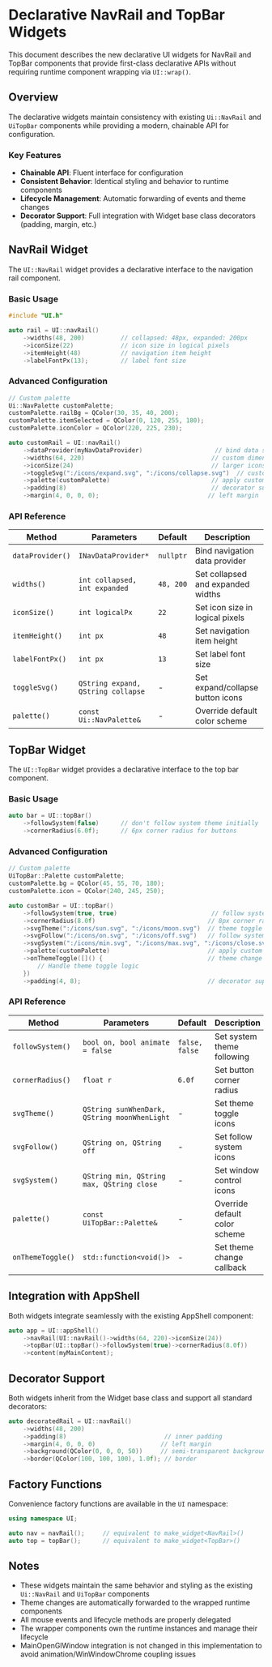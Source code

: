 # Declarative NavRail and TopBar Widgets

This document describes the new declarative UI widgets for NavRail and TopBar components that provide first-class declarative APIs without requiring runtime component wrapping via `UI::wrap()`.

## Overview

The declarative widgets maintain consistency with existing `Ui::NavRail` and `UiTopBar` components while providing a modern, chainable API for configuration.

### Key Features

- **Chainable API**: Fluent interface for configuration
- **Consistent Behavior**: Identical styling and behavior to runtime components
- **Lifecycle Management**: Automatic forwarding of events and theme changes
- **Decorator Support**: Full integration with Widget base class decorators (padding, margin, etc.)

## NavRail Widget

The `UI::NavRail` widget provides a declarative interface to the navigation rail component.

### Basic Usage

```cpp
#include "UI.h"

auto rail = UI::navRail()
    ->widths(48, 200)          // collapsed: 48px, expanded: 200px
    ->iconSize(22)             // icon size in logical pixels
    ->itemHeight(48)           // navigation item height
    ->labelFontPx(13);         // label font size
```

### Advanced Configuration

```cpp
// Custom palette
Ui::NavPalette customPalette;
customPalette.railBg = QColor(30, 35, 40, 200);
customPalette.itemSelected = QColor(0, 120, 255, 180);
customPalette.iconColor = QColor(220, 225, 230);

auto customRail = UI::navRail()
    ->dataProvider(myNavDataProvider)                    // bind data source
    ->widths(64, 220)                                   // custom dimensions
    ->iconSize(24)                                      // larger icons
    ->toggleSvg(":/icons/expand.svg", ":/icons/collapse.svg")  // custom toggle icons
    ->palette(customPalette)                            // apply custom colors
    ->padding(8)                                        // decorator support
    ->margin(4, 0, 0, 0);                              // left margin
```

### API Reference

| Method | Parameters | Default | Description |
|--------|------------|---------|-------------|
| `dataProvider()` | `INavDataProvider*` | `nullptr` | Bind navigation data provider |
| `widths()` | `int collapsed, int expanded` | `48, 200` | Set collapsed and expanded widths |
| `iconSize()` | `int logicalPx` | `22` | Set icon size in logical pixels |
| `itemHeight()` | `int px` | `48` | Set navigation item height |
| `labelFontPx()` | `int px` | `13` | Set label font size |
| `toggleSvg()` | `QString expand, QString collapse` | - | Set expand/collapse button icons |
| `palette()` | `const Ui::NavPalette&` | - | Override default color scheme |

## TopBar Widget

The `UI::TopBar` widget provides a declarative interface to the top bar component.

### Basic Usage

```cpp
auto bar = UI::topBar()
    ->followSystem(false)      // don't follow system theme initially
    ->cornerRadius(6.0f);      // 6px corner radius for buttons
```

### Advanced Configuration

```cpp
// Custom palette
UiTopBar::Palette customPalette;
customPalette.bg = QColor(45, 55, 70, 180);
customPalette.icon = QColor(240, 245, 250);

auto customBar = UI::topBar()
    ->followSystem(true, true)                          // follow system with animation
    ->cornerRadius(8.0f)                               // 8px corner radius
    ->svgTheme(":/icons/sun.svg", ":/icons/moon.svg")  // theme toggle icons
    ->svgFollow(":/icons/on.svg", ":/icons/off.svg")   // follow system icons
    ->svgSystem(":/icons/min.svg", ":/icons/max.svg", ":/icons/close.svg")  // window controls
    ->palette(customPalette)                           // apply custom colors
    ->onThemeToggle([]() {                             // theme change callback
        // Handle theme toggle logic
    })
    ->padding(4, 8);                                   // decorator support
```

### API Reference

| Method | Parameters | Default | Description |
|--------|------------|---------|-------------|
| `followSystem()` | `bool on, bool animate = false` | `false, false` | Set system theme following |
| `cornerRadius()` | `float r` | `6.0f` | Set button corner radius |
| `svgTheme()` | `QString sunWhenDark, QString moonWhenLight` | - | Set theme toggle icons |
| `svgFollow()` | `QString on, QString off` | - | Set follow system icons |
| `svgSystem()` | `QString min, QString max, QString close` | - | Set window control icons |
| `palette()` | `const UiTopBar::Palette&` | - | Override default color scheme |
| `onThemeToggle()` | `std::function<void()>` | - | Set theme change callback |

## Integration with AppShell

Both widgets integrate seamlessly with the existing AppShell component:

```cpp
auto app = UI::appShell()
    ->navRail(UI::navRail()->widths(64, 220)->iconSize(24))
    ->topBar(UI::topBar()->followSystem(true)->cornerRadius(8.0f))
    ->content(myMainContent);
```

## Decorator Support

Both widgets inherit from the Widget base class and support all standard decorators:

```cpp
auto decoratedRail = UI::navRail()
    ->widths(48, 200)
    ->padding(8)                           // inner padding
    ->margin(4, 0, 0, 0)                  // left margin
    ->background(QColor(0, 0, 0, 50))     // semi-transparent background
    ->border(QColor(100, 100, 100), 1.0f); // border
```

## Factory Functions

Convenience factory functions are available in the `UI` namespace:

```cpp
using namespace UI;

auto nav = navRail();     // equivalent to make_widget<NavRail>()
auto top = topBar();      // equivalent to make_widget<TopBar>()
```

## Notes

- These widgets maintain the same behavior and styling as the existing `Ui::NavRail` and `UiTopBar` components
- Theme changes are automatically forwarded to the wrapped runtime components
- All mouse events and lifecycle methods are properly delegated
- The wrapper components own the runtime instances and manage their lifecycle
- MainOpenGlWindow integration is not changed in this implementation to avoid animation/WinWindowChrome coupling issues